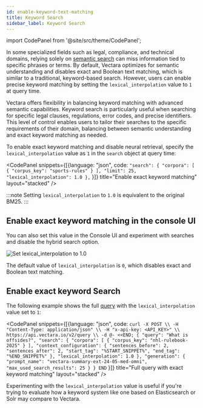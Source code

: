 ```yaml
---
id: enable-keyword-text-matching
title: Keyword Search
sidebar_label: Keyword Search
---
```



import CodePanel from '@site/src/theme/CodePanel';


In some specialized fields such as legal, compliance, and technical 
domains, relying solely on [semantic search](/docs/learn/semantic-search/semantic-search-overview) can miss information tied to 
specific phrases or terms. By default, Vectara optimizes for semantic 
understanding and disables exact and Boolean text matching, which is similar 
to a traditional, keyword-based search. However, users can enable precise 
keyword matching by setting the `lexical_interpolation` value to `1` at query 
time.

Vectara offers flexibility in balancing keyword matching with advanced semantic 
capabilities. Keyword search is particularly useful when searching for 
specific legal clauses, regulations, error codes, and precise identifiers. 
This level of control enables users to tailor their searches to the specific 
requirements of their domain, balancing between semantic understanding and 
exact keyword matching as needed.

To enable exact keyword matching and disable neural retrieval, specify the 
`lexical_interpolation` value as `1` in the `search` object at query time:

<CodePanel snippets={[{language: "json", code: `"search": {
    "corpora": [
      {
        "corpus_key": "sports-rules"
      }
    ],
    "limit": 25,
    "lexical_interpolation": 1.0
  },`
  }]} title="Enable exact keyword matching" layout="stacked" />

:::note
Setting `lexical_interpolation` to `1.0` is equivalent to the original BM25.
:::

## Enable exact keyword matching in the console UI

You can also set this value in the Console UI and experiment with searches and 
disable the hybrid search option.

![Set lexical_interpolation to 1.0](/img/lambda_console.png)

The default value of `lexical_interpolation` is `0`, which disables exact and 
Boolean text matching. 

## Enable exact keyword Search

The following example shows the full [query](/docs/api-reference/search-apis/search) with 
the `lexical_interpolation` value set to `1`:

<CodePanel snippets={[{language: "json", code: `curl -X POST \\
-H "Content-Type: application/json" \\
-H "x-api-key: <API_KEY>" \\
https://api.vectara.io/v2/query \\
-d @- <<END;
{
  "query": "What is offsides?",
  "search": {
    "corpora": [
      {
        "corpus_key": "nhl-rulebook-2025"
      }
    ],
    "context_configuration": {
      "sentences_before": 2,
      "sentences_after": 2,
      "start_tag": "%START_SNIPPET%",
      "end_tag": "%END_SNIPPET%"
    },
    "lexical_interpolation": 1.0
  },
  "generation": {
    "prompt_name": "vectara-summary-ext-24-05-med-omni",
    "max_used_search_results": 25
  }
}
END`
}]} title="Full query with exact keyword matching" layout="stacked" />

Experimenting with the `lexical_interpolation` value is useful if you're trying
to evaluate how a keyword system like one based on Elasticsearch or Solr may 
compare to Vectara.
